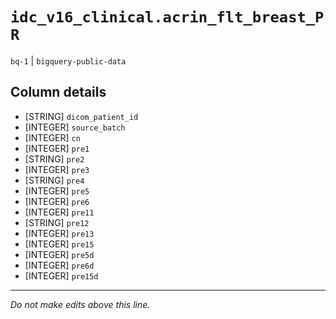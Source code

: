 # `idc_v16_clinical.acrin_flt_breast_PR`
`bq-1` | `bigquery-public-data`

## Column details
* [STRING]    `dicom_patient_id`
* [INTEGER]   `source_batch`
* [INTEGER]   `cn`
* [INTEGER]   `pre1`
* [STRING]    `pre2`
* [INTEGER]   `pre3`
* [STRING]    `pre4`
* [INTEGER]   `pre5`
* [INTEGER]   `pre6`
* [INTEGER]   `pre11`
* [STRING]    `pre12`
* [INTEGER]   `pre13`
* [INTEGER]   `pre15`
* [INTEGER]   `pre5d`
* [INTEGER]   `pre6d`
* [INTEGER]   `pre15d`

-------------------------------------------------------------------------------
*Do not make edits above this line.*
